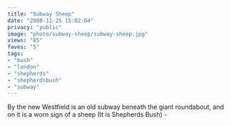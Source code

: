 ```yaml
---
title: "Subway Sheep"
date: "2008-11-25 15:02:04"
privacy: "public"
image: "photo/subway-sheep/subway-sheep.jpg"
views: "85"
faves: "5"
tags:
- "bush"
- "london"
- "shepherds"
- "shepherdsbush"
- "subway"
---
```

By the new Westfield is an old subway beneath the giant roundabout, and on it is a worn sign of a sheep (It is Shepherds Bush) - <a href="/photos/2008/11/26/subway-sheep"></a>

